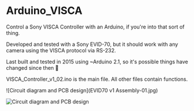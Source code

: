 # Arduino_VISCA
Control a Sony VISCA Controller with an Arduino, if you're into that sort of thing.

Developed and tested with a Sony EVID-70, but it should work with any camera using the VISCA protocol via RS-232.

Last built and tested in 2015 using ~Arduino 2.1, so it's possible things have changed since then 🙏

VISCA_Controller_v1_02.ino is the main file.  All other files contain functions.

![Circuit diagram and PCB design](EVID70 v1 Assembly-01.jpg)


![Circuit diagram and PCB design](https://github.com/senorvalenz/Arduino_VISCA/blob/main/EVID70%20v1%20Assembly-01.jpg)
